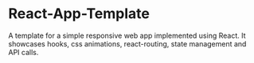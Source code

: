 # React-App-Template

A template for a simple responsive web app implemented using React. It showcases hooks, css animations, react-routing, state management and API calls.
